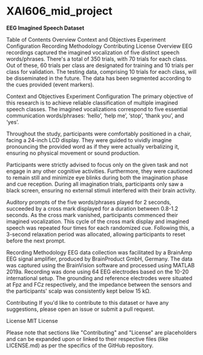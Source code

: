 # XAI606_mid_project

__EEG Imagined Speech Dataset__

Table of Contents
Overview
Context and Objectives
Experiment Configuration
Recording Methodology
Contributing
License
Overview
EEG recordings captured the imagined vocalization of five distinct speech words/phrases. There's a total of 350 trials, with 70 trials for each class. Out of these, 60 trials per class are designated for training and 10 trials per class for validation. The testing data, comprising 10 trials for each class, will be disseminated in the future. The data has been segmented according to the cues provided (event markers).

Context and Objectives
Experiment Configuration
The primary objective of this research is to achieve reliable classification of multiple imagined speech classes. The imagined vocalizations correspond to five essential communication words/phrases: ‘hello’, ‘help me’, ‘stop’, ‘thank you’, and ‘yes’.

Throughout the study, participants were comfortably positioned in a chair, facing a 24-inch LCD display. They were guided to vividly imagine pronouncing the provided word as if they were actually verbalizing it, ensuring no physical movement or sound production.

Participants were strictly advised to focus only on the given task and not engage in any other cognitive activities. Furthermore, they were cautioned to remain still and minimize eye blinks during both the imagination phase and cue reception. During all imagination trials, participants only saw a black screen, ensuring no external stimuli interfered with their brain activity.

Auditory prompts of the five words/phrases played for 2 seconds, succeeded by a cross mark displayed for a duration between 0.8-1.2 seconds. As the cross mark vanished, participants commenced their imagined vocalization. This cycle of the cross mark display and imagined speech was repeated four times for each randomized cue. Following this, a 3-second relaxation period was allocated, allowing participants to reset before the next prompt.

Recording Methodology
EEG data collection was facilitated by a BrainAmp EEG signal amplifier, produced by BrainProduct GmbH, Germany. The data was captured using the BrainVision software and processed using MATLAB 2019a. Recording was done using 64 EEG electrodes based on the 10-20 international setup. The grounding and reference electrodes were situated at Fpz and FCz respectively, and the impedance between the sensors and the participants' scalp was consistently kept below 15 kΩ.

Contributing
If you'd like to contribute to this dataset or have any suggestions, please open an issue or submit a pull request.

License
MIT License

Please note that sections like "Contributing" and "License" are placeholders and can be expanded upon or linked to their respective files (like LICENSE.md) as per the specifics of the GitHub repository.
